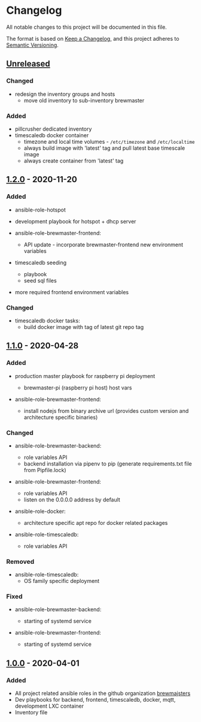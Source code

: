# Changelog
All notable changes to this project will be documented in this file.

The format is based on [Keep a Changelog](https://keepachangelog.com/en/1.0.0/),
and this project adheres to [Semantic Versioning](https://semver.org/spec/v2.0.0.html).

## [Unreleased]
### Changed
- redesign the inventory groups and hosts
    - move old inventory to sub-inventory brewmaster

### Added
- pillcrusher dedicated inventory
- timescaledb docker container
    - timezone and local time volumes - `/etc/timezone` and `/etc/localtime`
    - always build image with 'latest' tag and pull latest base timescale image
    - always create container from 'latest' tag

## [1.2.0] - 2020-11-20
### Added
- ansible-role-hotspot
- development playbook for hotspot + dhcp server
- ansible-role-brewmaster-frontend:
    - API update - incorporate brewmaster-frontend new environment variables

- timescaledb seeding
    - playbook
    - seed sql files

- more required frontend environment variables

### Changed
- timescaledb docker tasks:
    - build docker image with tag of latest git repo tag

## [1.1.0] - 2020-04-28
### Added
- production master playbook for raspberry pi deployment
    - brewmaster-pi (raspberry pi host) host vars

- ansible-role-brewmaster-frontend:
    - install nodejs from binary archive url (provides custom version and architecture specific binaries)

### Changed
- ansible-role-brewmaster-backend:
    - role variables API
    - backend installation via pipenv to pip (generate requirements.txt file from Pipfile.lock)

- ansible-role-brewmaster-frontend:
    - role variables API
    - listen on the 0.0.0.0 address by default

- ansible-role-docker:
    - architecture specific apt repo for docker related packages

- ansible-role-timescaledb:
    - role variables API

### Removed
- ansible-role-timescaledb:
    - OS family specific deployment

### Fixed
- ansible-role-brewmaster-backend:
    - starting of systemd service

- ansible-role-brewmaster-frontend:
    - starting of systemd service

## [1.0.0] - 2020-04-01
### Added
- All project related ansible roles in the github organization [brewmajsters](https://github.com/brewmajsters)
- Dev playbooks for backend, frontend, timescaledb, docker, mqtt, development LXC container
- Inventory file


[Unreleased]: https://github.com/brewmajsters/ansible-skeleton/compare/1.2.0...develop
[1.2.0]: https://github.com/brewmajsters/ansible-skeleton/compare/1.1.0...1.2.0
[1.1.0]: https://github.com/brewmajsters/ansible-skeleton/compare/1.0.0...1.1.0
[1.0.0]: https://github.com/brewmajsters/ansible-skeleton/compare/0.0.1...1.0.0
